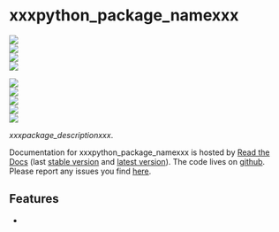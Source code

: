 # xxxpython\_package\_namexxx

<!-- INFO BADGES -->  

[![](https://img.shields.io/pypi/pyversions/xxxpython_package_namexxx)](https://pypi.org/project/xxxpython_package_namexxx/)  
[![](https://img.shields.io/pypi/v/xxxpython_package_namexxx)](https://pypi.org/project/xxxpython_package_namexxx/)  
[![](https://img.shields.io/github/license/thespacedoctor/xxxpython_package_namexxx)](https://github.com/thespacedoctor/xxxpython_package_namexxx)  
[![](https://img.shields.io/pypi/dm/xxxpython_package_namexxx)](https://pypi.org/project/xxxpython_package_namexxx/)  

<!-- STATUS BADGES -->  

[![](http://167.99.90.204:8080/buildStatus/icon?job=xxxpython_package_namexxx%2Fmaster&subject=build%20master)](http://167.99.90.204:8080/blue/organizations/jenkins/xxxpython_package_namexxx/activity?branch=master)  
[![](http://167.99.90.204:8080/buildStatus/icon?job=xxxpython_package_namexxx%2Fdevelop&subject=build%20dev)](http://167.99.90.204:8080/blue/organizations/jenkins/xxxpython_package_namexxx/activity?branch=develop)  
[![](https://cdn.jsdelivr.net/gh/thespacedoctor/xxxpython_package_namexxx@master/coverage.svg)](https://raw.githack.com/thespacedoctor/xxxpython_package_namexxx/master/htmlcov/index.html)  
[![](https://readthedocs.org/projects/xxxpython_package_namexxx/badge/)](http://xxxpython_package_namexxx.readthedocs.io/en/latest/?badge)  
[![](https://img.shields.io/github/issues/thespacedoctor/xxxpython_package_namexxx/type:%20bug?label=bug%20issues)](https://github.com/thespacedoctor/xxxpython_package_namexxx/issues?q=is%3Aissue+is%3Aopen+label%3A%22type%3A+bug%22+)  





*xxxpackage\_descriptionxxx*.

Documentation for xxxpython\_package\_namexxx is hosted by [Read the Docs](http://xxxpython_package_namexxx.readthedocs.org/en/stable/) (last
[stable version](http://xxxpython_package_namexxx.readthedocs.org/en/stable/) and [latest version](http://xxxpython_package_namexxx.readthedocs.org/en/latest/)). The code lives on [github](https://github.com/thespacedoctor/xxxpython_package_namexxx). Please report any issues you find [here](https://github.com/thespacedoctor/xxxpython_package_namexxx/issues).



## Features

* 




